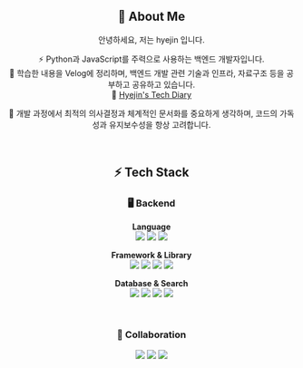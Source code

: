<div align="center">

<h2>👋 About Me</h2>


안녕하세요, 저는 hyejin 입니다.

⚡ Python과 JavaScript를 주력으로 사용하는 백엔드 개발자입니다.  
🌱 학습한 내용을 Velog에 정리하며, 백엔드 개발 관련 기술과 인프라, 자료구조 등을 공부하고 공유하고 있습니다.  
🔗 [Hyejin's Tech Diary](https://velog.io/@gpwls6240/posts)  

💬 개발 과정에서 최적의 의사결정과 체계적인 문서화를 중요하게 생각하며, 코드의 가독성과 유지보수성을 항상 고려합니다.

<br/>

<h2>⚡ Tech Stack</h2>


### 🖥️ Backend
**Language**  
<img src="https://img.shields.io/badge/Python-FAD689?style=flat-square&logo=Python&logoColor=white"/> 
<img src="https://img.shields.io/badge/TypeScript-F7C057?style=flat-square&logo=TypeScript&logoColor=white"/>
<img src="https://img.shields.io/badge/JavaScript-F2A828?style=flat-square&logo=JavaScript&logoColor=white"/>

**Framework & Library**  
<img src="https://img.shields.io/badge/Django-A8E6CF?style=flat-square&logo=Django&logoColor=white"/>
<img src="https://img.shields.io/badge/Django REST Framework-7ED9A6?style=flat-square&logo=Django&logoColor=white"/>
<img src="https://img.shields.io/badge/NestJS-7ED9A6?style=flat-square&logo=NestJS&logoColor=white"/> 
<img src="https://img.shields.io/badge/FastAPI-33A355?style=flat-square&logo=FastAPI&logoColor=white"/> 

**Database & Search**  
<img src="https://img.shields.io/badge/MySQL-B3E5FC?style=flat-square&logo=MySQL&logoColor=white"/> 
<img src="https://img.shields.io/badge/PostgreSQL-81D4FA?style=flat-square&logo=PostgreSQL&logoColor=white"/> 
<img src="https://img.shields.io/badge/SQLite-4FC3F7?style=flat-square&logo=SQLite&logoColor=white"/> 
<img src="https://img.shields.io/badge/OpenSearch-29B6F6?style=flat-square&logo=OpenSearch&logoColor=white"/>

<br/>

### 🤝 Collaboration

<img src="https://img.shields.io/badge/Notion-F8BBD0?style=flat-square&logo=Notion&logoColor=white"/>
<img src="https://img.shields.io/badge/Figma-F48FB1?style=flat-square&logo=Figma&logoColor=white"/>
<img src="https://img.shields.io/badge/Slack-F06292?style=flat-square&logo=Slack&logoColor=white"/>

<br/>

</div>
